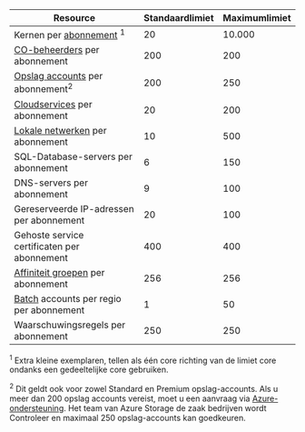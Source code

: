 Resource|Standaardlimiet|Maximumlimiet
---|---|---
Kernen per [abonnement](../articles/billing-buy-sign-up-azure-subscription.md) <sup>1</sup>|20|10.000
[CO-beheerders](../articles/billing-add-change-azure-subscription-administrator.md) per abonnement|200|200
[Opslag accounts](../articles/storage/storage-create-storage-account.md) per abonnement<sup>2</sup>|200|250
[Cloudservices](../articles/cloud-services/cloud-services-choose-me.md) per abonnement|20|200
[Lokale netwerken](http://msdn.microsoft.com/library/jj157100.aspx) per abonnement|10|500
SQL-Database-servers per abonnement|6|150
DNS-servers per abonnement|9|100
Gereserveerde IP-adressen per abonnement|20|100
Gehoste service certificaten per abonnement|400|400
[Affiniteit groepen](../articles/virtual-network/virtual-networks-migrate-to-regional-vnet.md) per abonnement|256|256
[Batch](https://azure.microsoft.com/services/batch/) accounts per regio per abonnement|1|50
Waarschuwingsregels per abonnement|250|250

<sup>1</sup> Extra kleine exemplaren, tellen als één core richting van de limiet core ondanks een gedeeltelijke core gebruiken.

<sup>2</sup> Dit geldt ook voor zowel Standard en Premium opslag-accounts. Als u meer dan 200 opslag accounts vereist, moet u een aanvraag via [Azure-ondersteuning](https://azure.microsoft.com/support/faq/). Het team van Azure Storage de zaak bedrijven wordt Controleer en maximaal 250 opslag-accounts kan goedkeuren. 
